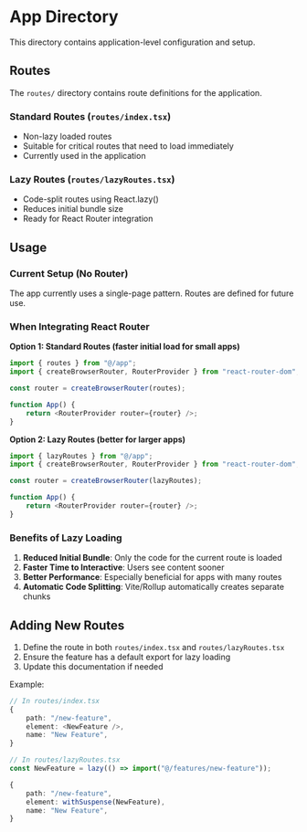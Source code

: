 # App Directory

This directory contains application-level configuration and setup.

## Routes

The `routes/` directory contains route definitions for the application.

### Standard Routes (`routes/index.tsx`)
- Non-lazy loaded routes
- Suitable for critical routes that need to load immediately
- Currently used in the application

### Lazy Routes (`routes/lazyRoutes.tsx`)
- Code-split routes using React.lazy()
- Reduces initial bundle size
- Ready for React Router integration

## Usage

### Current Setup (No Router)
The app currently uses a single-page pattern. Routes are defined for future use.

### When Integrating React Router

**Option 1: Standard Routes (faster initial load for small apps)**
```typescript
import { routes } from "@/app";
import { createBrowserRouter, RouterProvider } from "react-router-dom";

const router = createBrowserRouter(routes);

function App() {
    return <RouterProvider router={router} />;
}
```

**Option 2: Lazy Routes (better for larger apps)**
```typescript
import { lazyRoutes } from "@/app";
import { createBrowserRouter, RouterProvider } from "react-router-dom";

const router = createBrowserRouter(lazyRoutes);

function App() {
    return <RouterProvider router={router} />;
}
```

### Benefits of Lazy Loading

1. **Reduced Initial Bundle**: Only the code for the current route is loaded
2. **Faster Time to Interactive**: Users see content sooner
3. **Better Performance**: Especially beneficial for apps with many routes
4. **Automatic Code Splitting**: Vite/Rollup automatically creates separate chunks

## Adding New Routes

1. Define the route in both `routes/index.tsx` and `routes/lazyRoutes.tsx`
2. Ensure the feature has a default export for lazy loading
3. Update this documentation if needed

Example:
```typescript
// In routes/index.tsx
{
    path: "/new-feature",
    element: <NewFeature />,
    name: "New Feature",
}

// In routes/lazyRoutes.tsx
const NewFeature = lazy(() => import("@/features/new-feature"));

{
    path: "/new-feature",
    element: withSuspense(NewFeature),
    name: "New Feature",
}
```
